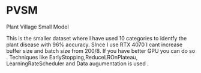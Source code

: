 # PVSM
Plant Village Small Model

This is the smaller dataset where I have used 10 categories to identfy the plant disease with 96% accuracy.
SInce I use RTX 4070 I cant increase buffer size and batch size from 200/8. If you have better GPU you can do so .
Techniques like EarlyStopping,ReduceLROnPlateau, LearningRateScheduler and Data augumentation is used .



